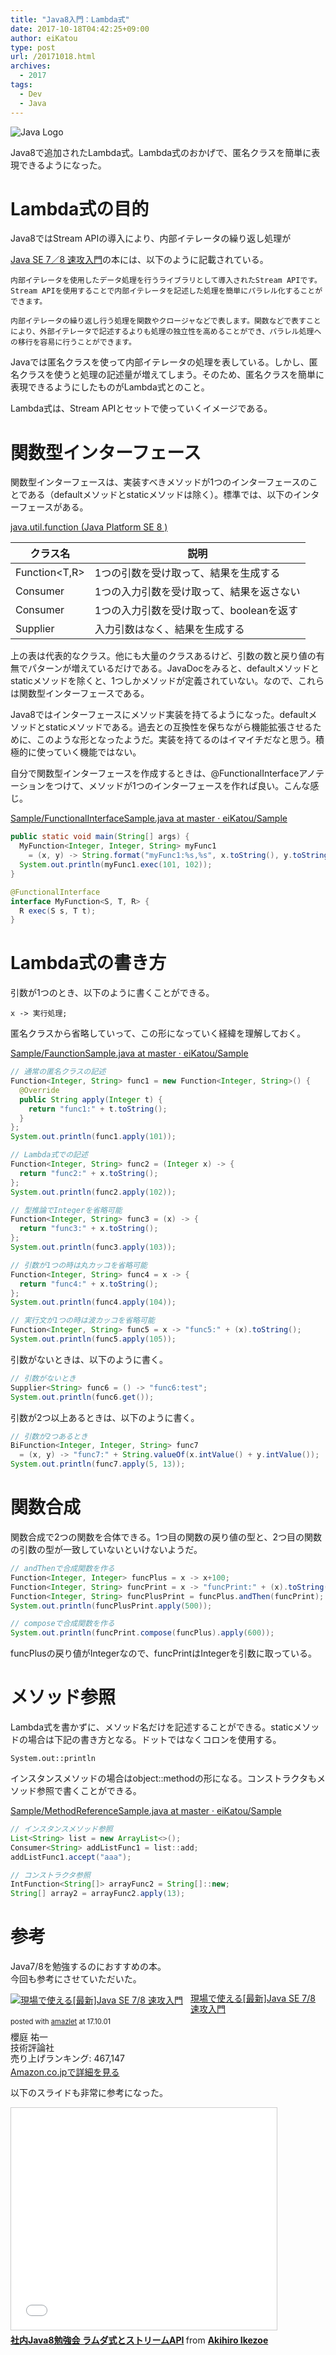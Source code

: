 ```yaml
---
title: "Java8入門：Lambda式"
date: 2017-10-18T04:42:25+09:00
author: eiKatou
type: post
url: /20171018.html
archives:
  - 2017
tags:
  - Dev
  - Java
---
```


![Java Logo](/uploads/logo/java.png)

Java8で追加されたLambda式。Lambda式のおかげで、匿名クラスを簡単に表現できるようになった。

<!--more-->

# Lambda式の目的
Java8ではStream APIの導入により、内部イテレータの繰り返し処理が

[Java SE 7／8 速攻入門](http://amzn.to/2yniBPS)の本には、以下のように記載されている。

    内部イテレータを使用したデータ処理を行うライブラリとして導入されたStream APIです。Stream APIを使用することで内部イテレータを記述した処理を簡単にパラレル化することができます。

    内部イテレータの繰り返し行う処理を関数やクロージャなどで表します。関数などで表すことにより、外部イテレータで記述するよりも処理の独立性を高めることができ、パラレル処理への移行を容易に行うことができます。

Javaでは匿名クラスを使って内部イテレータの処理を表している。しかし、匿名クラスを使うと処理の記述量が増えてしまう。そのため、匿名クラスを簡単に表現できるようにしたものがLambda式とのこと。

Lambda式は、Stream APIとセットで使っていくイメージである。

# 関数型インターフェース
関数型インターフェースは、実装すべきメソッドが1つのインターフェースのことである（defaultメソッドとstaticメソッドは除く）。標準では、以下のインターフェースがある。

[java.util.function (Java Platform SE 8 )](https://docs.oracle.com/javase/jp/8/docs/api/java/util/function/package-summary.html)

| クラス名 | 説明 |
| ------- | ------- |
|Function<T,R>|1つの引数を受け取って、結果を生成する|
|Consumer<T>|1つの入力引数を受け取って、結果を返さない|
|Consumer<T>|1つの入力引数を受け取って、booleanを返す|
|Supplier<T>|入力引数はなく、結果を生成する|

上の表は代表的なクラス。他にも大量のクラスあるけど、引数の数と戻り値の有無でパターンが増えているだけである。JavaDocをみると、defaultメソッドとstaticメソッドを除くと、1つしかメソッドが定義されていない。なので、これらは関数型インターフェースである。

Java8ではインターフェースにメソッド実装を持てるようになった。defaultメソッドとstaticメソッドである。過去との互換性を保ちながら機能拡張させるために、このような形となったようだ。実装を持てるのはイマイチだなと思う。積極的に使っていく機能ではない。

自分で関数型インターフェースを作成するときは、@FunctionalInterfaceアノテーションをつけて、メソッドが1つのインターフェースを作れば良い。こんな感じ。

[Sample/FunctionalInterfaceSample.java at master · eiKatou/Sample](https://github.com/eiKatou/Sample/blob/master/Java/Eclipse/Java7and8/src/lambda/FunctionalInterfaceSample.java)

```java
public static void main(String[] args) {
  MyFunction<Integer, Integer, String> myFunc1
    = (x, y) -> String.format("myFunc1:%s,%s", x.toString(), y.toString());
  System.out.println(myFunc1.exec(101, 102));
}

@FunctionalInterface
interface MyFunction<S, T, R> {
  R exec(S s, T t);
}
```

# Lambda式の書き方
引数が1つのとき、以下のように書くことができる。

    x -> 実行処理;

匿名クラスから省略していって、この形になっていく経緯を理解しておく。

[Sample/FaunctionSample.java at master · eiKatou/Sample](https://github.com/eiKatou/Sample/blob/master/Java/Eclipse/Java7and8/src/lambda/FaunctionSample.java)

```java
// 通常の匿名クラスの記述
Function<Integer, String> func1 = new Function<Integer, String>() {
  @Override
  public String apply(Integer t) {
    return "func1:" + t.toString();
  }
};
System.out.println(func1.apply(101));

// Lambda式での記述
Function<Integer, String> func2 = (Integer x) -> {
  return "func2:" + x.toString();
};
System.out.println(func2.apply(102));

// 型推論でIntegerを省略可能
Function<Integer, String> func3 = (x) -> {
  return "func3:" + x.toString();
};
System.out.println(func3.apply(103));

// 引数が1つの時は丸カッコを省略可能
Function<Integer, String> func4 = x -> {
  return "func4:" + x.toString();
};
System.out.println(func4.apply(104));

// 実行文が1つの時は波カッコを省略可能
Function<Integer, String> func5 = x -> "func5:" + (x).toString();
System.out.println(func5.apply(105));
```

引数がないときは、以下のように書く。
```java
// 引数がないとき
Supplier<String> func6 = () -> "func6:test";
System.out.println(func6.get());
```

引数が2つ以上あるときは、以下のように書く。
```java
// 引数が2つあるとき
BiFunction<Integer, Integer, String> func7
  = (x, y) -> "func7:" + String.valueOf(x.intValue() + y.intValue());
System.out.println(func7.apply(5, 13));
```


# 関数合成
関数合成で2つの関数を合体できる。1つ目の関数の戻り値の型と、2つ目の関数の引数の型が一致していないといけないようだ。

```java
// andThenで合成関数を作る
Function<Integer, Integer> funcPlus = x -> x+100;
Function<Integer, String> funcPrint = x -> "funcPrint:" + (x).toString();
Function<Integer, String> funcPlusPrint = funcPlus.andThen(funcPrint);
System.out.println(funcPlusPrint.apply(500));

// composeで合成関数を作る
System.out.println(funcPrint.compose(funcPlus).apply(600));
```

funcPlusの戻り値がIntegerなので、funcPrintはIntegerを引数に取っている。

# メソッド参照
Lambda式を書かずに、メソッド名だけを記述することができる。staticメソッドの場合は下記の書き方となる。ドットではなくコロンを使用する。

    System.out::println

インスタンスメソッドの場合はobject::methodの形になる。コンストラクタもメソッド参照で書くことができる。

[Sample/MethodReferenceSample.java at master · eiKatou/Sample](https://github.com/eiKatou/Sample/blob/master/Java/Eclipse/Java7and8/src/lambda/MethodReferenceSample.java)

```java
// インスタンスメソッド参照
List<String> list = new ArrayList<>();
Consumer<String> addListFunc1 = list::add;
addListFunc1.accept("aaa");

// コンストラクタ参照
IntFunction<String[]> arrayFunc2 = String[]::new;
String[] array2 = arrayFunc2.apply(13);
```


# 参考
Java7/8を勉強するのにおすすめの本。  
今回も参考にさせていただいた。

<div class="amazlet-box" style="margin-bottom:0px;"><div class="amazlet-image" style="float:left;margin:0px 12px 1px 0px;"><a href="http://www.amazon.co.jp/exec/obidos/ASIN/4774177385/eikatou-22/ref=nosim/" name="amazletlink" target="_blank"><img src="https://images-fe.ssl-images-amazon.com/images/I/51ItVl5Qr2L._SL160_.jpg" alt="現場で使える[最新]Java SE 7/8 速攻入門" style="border: none;" /></a></div><div class="amazlet-info" style="line-height:120%; margin-bottom: 10px"><div class="amazlet-name" style="margin-bottom:10px;line-height:120%"><a href="http://www.amazon.co.jp/exec/obidos/ASIN/4774177385/eikatou-22/ref=nosim/" name="amazletlink" target="_blank">現場で使える[最新]Java SE 7/8 速攻入門</a><div class="amazlet-powered-date" style="font-size:80%;margin-top:5px;line-height:120%">posted with <a href="http://www.amazlet.com/" title="amazlet" target="_blank">amazlet</a> at 17.10.01</div></div><div class="amazlet-detail">櫻庭 祐一 <br />技術評論社 <br />売り上げランキング: 467,147<br /></div><div class="amazlet-sub-info" style="float: left;"><div class="amazlet-link" style="margin-top: 5px"><a href="http://www.amazon.co.jp/exec/obidos/ASIN/4774177385/eikatou-22/ref=nosim/" name="amazletlink" target="_blank">Amazon.co.jpで詳細を見る</a></div></div></div><div class="amazlet-footer" style="clear: left"></div></div>


以下のスライドも非常に参考になった。  
<iframe src="//www.slideshare.net/slideshow/embed_code/key/3twj1P11D8Bzzu" width="425" height="355" frameborder="0" marginwidth="0" marginheight="0" scrolling="no" style="border:1px solid #CCC; border-width:1px; margin-bottom:5px; max-width: 100%;" allowfullscreen> </iframe> <div style="margin-bottom:5px"> <strong> <a href="//www.slideshare.net/zoetrope/java8-lambdaandstream" title="社内Java8勉強会 ラムダ式とストリームAPI" target="_blank">社内Java8勉強会 ラムダ式とストリームAPI</a> </strong> from <strong><a href="//www.slideshare.net/zoetrope" target="_blank">Akihiro Ikezoe</a></strong> </div>
